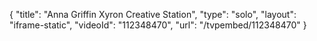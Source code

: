 {
    "title": "Anna Griffin Xyron Creative Station",
    "type": "solo",
    "layout": "iframe-static",
    "videoId": "112348470",
    "url": "\/tvpembed\/112348470"
}